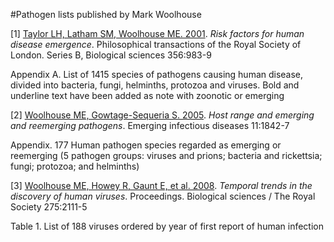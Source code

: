 #Pathogen lists published by Mark Woolhouse

[1] [Taylor LH, Latham SM, Woolhouse ME. 2001](http://rstb.royalsocietypublishing.org/content/356/1411/983.long). *Risk factors for human disease emergence*. Philosophical transactions of the Royal Society of London. Series B, Biological sciences 356:983-9

Appendix A. List of 1415 species of pathogens causing human disease, divided into bacteria, fungi, helminths, protozoa and viruses. Bold and underline text have been added as note with zoonotic or emerging

[2] [Woolhouse ME, Gowtage-Sequeria S. 2005](http://wwwnc.cdc.gov/eid/article/11/12/05-0997_article). *Host range and emerging and reemerging pathogens*. Emerging infectious diseases 11:1842-7

Appendix. 177 Human pathogen species regarded as emerging or reemerging (5 pathogen groups: viruses and prions; bacteria and rickettsia; fungi; protozoa; and helminths)

[3]  [Woolhouse ME, Howey R, Gaunt E, et al. 2008](http://rspb.royalsocietypublishing.org/content/275/1647/2111.long). *Temporal trends in the discovery of human viruses*. Proceedings. Biological sciences / The Royal Society 275:2111-5

Table 1. List of 188 viruses ordered by year of first report of human infection
